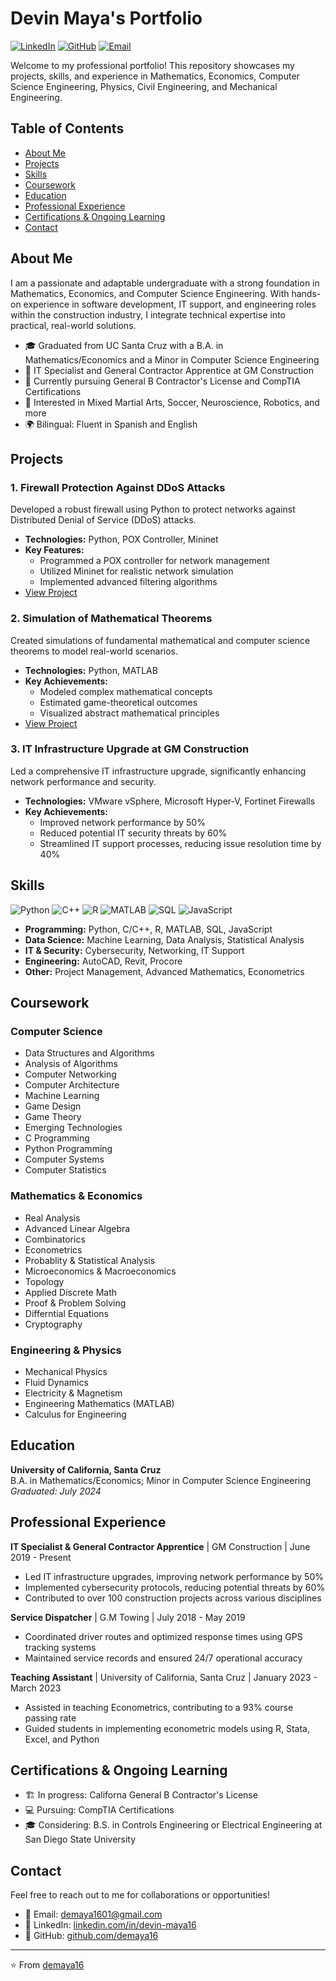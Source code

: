 # Devin Maya's Portfolio

[![LinkedIn](https://img.shields.io/badge/-LinkedIn-0077B5?style=flat-square&logo=LinkedIn&logoColor=white)](https://linkedin.com/in/devin-maya16)
[![GitHub](https://img.shields.io/badge/-GitHub-181717?style=flat-square&logo=GitHub&logoColor=white)](https://github.com/demaya16)
[![Email](https://img.shields.io/badge/-Email-D14836?style=flat-square&logo=Gmail&logoColor=white)](mailto:demaya1601@gmail.com)

Welcome to my professional portfolio! This repository showcases my projects, skills, and experience in Mathematics, Economics, Computer Science Engineering, Physics, Civil Engineering, and Mechanical Engineering.

## Table of Contents
- [About Me](#about-me)
- [Projects](#projects)
- [Skills](#skills)
- [Coursework](#coursework)
- [Education](#education)
- [Professional Experience](#professional-experience)
- [Certifications & Ongoing Learning](#certifications--ongoing-learning)
- [Contact](#contact)

## About Me

I am a passionate and adaptable undergraduate with a strong foundation in Mathematics, Economics, and Computer Science Engineering. With hands-on experience in software development, IT support, and engineering roles within the construction industry, I integrate technical expertise into practical, real-world solutions.

- 🎓 Graduated from UC Santa Cruz with a B.A. in Mathematics/Economics and a Minor in Computer Science Engineering
- 💼 IT Specialist and General Contractor Apprentice at GM Construction
- 🌱 Currently pursuing General B Contractor's License and CompTIA Certifications
- 🔭 Interested in Mixed Martial Arts, Soccer, Neuroscience, Robotics, and more
- 🌍 Bilingual: Fluent in Spanish and English

## Projects

### 1. Firewall Protection Against DDoS Attacks
Developed a robust firewall using Python to protect networks against Distributed Denial of Service (DDoS) attacks.

- **Technologies:** Python, POX Controller, Mininet
- **Key Features:**
  - Programmed a POX controller for network management
  - Utilized Mininet for realistic network simulation
  - Implemented advanced filtering algorithms
- [View Project](https://github.com/demaya16/firewall-protection-ddos)

### 2. Simulation of Mathematical Theorems
Created simulations of fundamental mathematical and computer science theorems to model real-world scenarios.

- **Technologies:** Python, MATLAB
- **Key Achievements:**
  - Modeled complex mathematical concepts
  - Estimated game-theoretical outcomes
  - Visualized abstract mathematical principles
- [View Project](https://github.com/demaya16/mathematical-simulations)

### 3. IT Infrastructure Upgrade at GM Construction
Led a comprehensive IT infrastructure upgrade, significantly enhancing network performance and security.

- **Technologies:** VMware vSphere, Microsoft Hyper-V, Fortinet Firewalls
- **Key Achievements:**
  - Improved network performance by 50%
  - Reduced potential IT security threats by 60%
  - Streamlined IT support processes, reducing issue resolution time by 40%

## Skills

![Python](https://img.shields.io/badge/-Python-3776AB?style=flat-square&logo=Python&logoColor=white)
![C++](https://img.shields.io/badge/-C++-00599C?style=flat-square&logo=C%2B%2B&logoColor=white)
![R](https://img.shields.io/badge/-R-276DC3?style=flat-square&logo=R&logoColor=white)
![MATLAB](https://img.shields.io/badge/-MATLAB-0076A8?style=flat-square&logo=Mathworks&logoColor=white)
![SQL](https://img.shields.io/badge/-SQL-4479A1?style=flat-square&logo=MySQL&logoColor=white)
![JavaScript](https://img.shields.io/badge/-JavaScript-F7DF1E?style=flat-square&logo=JavaScript&logoColor=black)

- **Programming:** Python, C/C++, R, MATLAB, SQL, JavaScript
- **Data Science:** Machine Learning, Data Analysis, Statistical Analysis
- **IT & Security:** Cybersecurity, Networking, IT Support
- **Engineering:** AutoCAD, Revit, Procore
- **Other:** Project Management, Advanced Mathematics, Econometrics

## Coursework

### Computer Science
- Data Structures and Algorithms
- Analysis of Algorithms
- Computer Networking
- Computer Architecture
- Machine Learning
- Game Design
- Game Theory
- Emerging Technologies
- C Programming
- Python Programming
- Computer Systems
- Computer Statistics 

### Mathematics & Economics
- Real Analysis
- Advanced Linear Algebra
- Combinatorics
- Econometrics
- Probablity & Statistical Analysis
- Microeconomics & Macroeconomics
- Topology
- Applied Discrete Math
- Proof & Problem Solving
- Differntial Equations
- Cryptography


### Engineering & Physics
- Mechanical Physics
- Fluid Dynamics
- Electricity & Magnetism
- Engineering Mathematics (MATLAB)
- Calculus for Engineering

## Education

**University of California, Santa Cruz**  
B.A. in Mathematics/Economics; Minor in Computer Science Engineering  
*Graduated: July 2024*

## Professional Experience

**IT Specialist & General Contractor Apprentice** | GM Construction | June 2019 - Present
- Led IT infrastructure upgrades, improving network performance by 50%
- Implemented cybersecurity protocols, reducing potential threats by 60%
- Contributed to over 100 construction projects across various disciplines

**Service Dispatcher** | G.M Towing | July 2018 - May 2019
- Coordinated driver routes and optimized response times using GPS tracking systems
- Maintained service records and ensured 24/7 operational accuracy

**Teaching Assistant** | University of California, Santa Cruz | January 2023 - March 2023
- Assisted in teaching Econometrics, contributing to a 93% course passing rate
- Guided students in implementing econometric models using R, Stata, Excel, and Python

## Certifications & Ongoing Learning

- 🏗️ In progress: Californa General B Contractor's License
- 💻 Pursuing: CompTIA Certifications
- 🎓 Considering: B.S. in Controls Engineering or Electrical Engineering at San Diego State University

## Contact

Feel free to reach out to me for collaborations or opportunities!

- 📧 Email: [demaya1601@gmail.com](mailto:demaya1601@gmail.com)
- 💼 LinkedIn: [linkedin.com/in/devin-maya16](https://linkedin.com/in/devin-maya16)
- 🐙 GitHub: [github.com/demaya16](https://github.com/demaya16)

---

⭐️ From [demaya16](https://github.com/demaya16)
